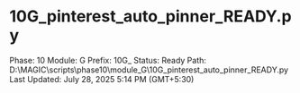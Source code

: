 # 10G_pinterest_auto_pinner_READY.py

Phase: 10
Module: G
Prefix: 10G_
Status: Ready
Path: D:\MAGIC\scripts\phase10\module_G\10G_pinterest_auto_pinner_READY.py
Last Updated: July 28, 2025 5:14 PM (GMT+5:30)